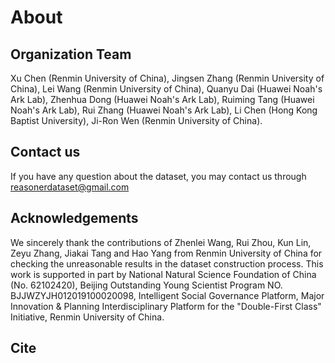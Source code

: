 # About

## Organization Team

Xu Chen (Renmin University of China), Jingsen Zhang (Renmin University of China), Lei Wang (Renmin University of China), Quanyu Dai (Huawei Noah's Ark Lab), Zhenhua Dong (Huawei Noah's Ark Lab), Ruiming Tang (Huawei Noah's Ark Lab), Rui Zhang (Huawei Noah's Ark Lab), Li Chen (Hong Kong Baptist University), Ji-Ron Wen (Renmin University of China).

## Contact us

If you have any question about the dataset, you may contact us through reasonerdataset@gmail.com

## Acknowledgements

We sincerely thank the contributions of Zhenlei Wang, Rui Zhou, Kun Lin, Zeyu Zhang, Jiakai Tang and Hao Yang from Renmin University of China for checking the unreasonable results in the dataset construction process. This work is supported in part by National Natural Science Foundation of China (No. 62102420), Beijing Outstanding Young Scientist Program NO. BJJWZYJH012019100020098, Intelligent Social Governance Platform, Major Innovation \& Planning Interdisciplinary Platform for the "Double-First Class" Initiative, Renmin University of China.

## Cite
